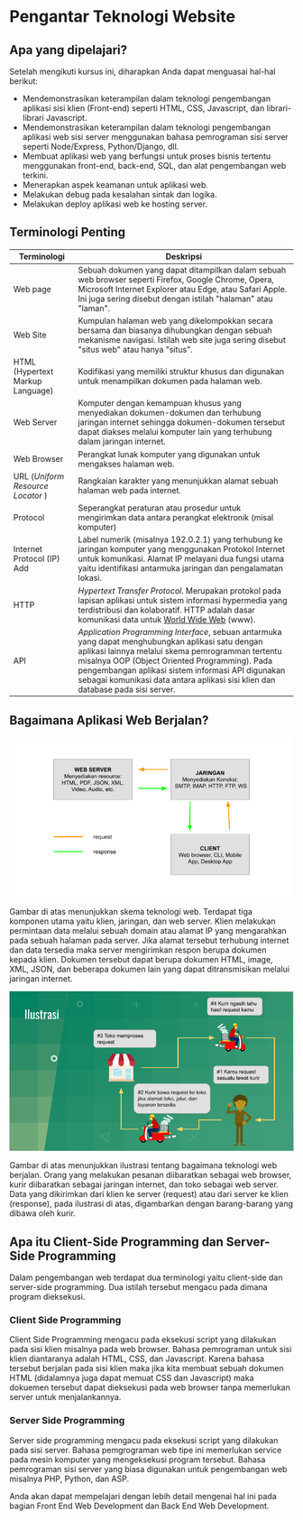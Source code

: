 # Pengantar Teknologi Website



## Apa yang dipelajari?

Setelah mengikuti kursus ini, diharapkan Anda dapat menguasai hal-hal berikut:

- Mendemonstrasikan keterampilan dalam teknologi pengembangan aplikasi sisi klien (Front-end) seperti HTML, CSS, Javascript, dan librari-librari Javascript.
- Mendemonstrasikan keterampilan dalam teknologi pengembangan aplikasi web sisi server menggunakan bahasa pemrograman sisi server seperti Node/Express, Python/Django, dll.
- Membuat aplikasi web yang berfungsi untuk proses bisnis tertentu menggunakan front-end, back-end, SQL, dan alat pengembangan web terkini.
- Menerapkan aspek keamanan untuk aplikasi web.
- Melakukan debug pada kesalahan sintak dan logika.
- Melakukan deploy aplikasi web ke hosting server.

## Terminologi Penting

| Terminologi                       | Deskripsi                                                    |
| --------------------------------- | ------------------------------------------------------------ |
| Web page                          | Sebuah dokumen yang dapat ditampilkan dalam sebuah web browser seperti Firefox, Google Chrome, Opera, Microsoft Internet Explorer atau Edge, atau Safari Apple. Ini juga sering disebut dengan istilah "halaman" atau "laman". |
| Web Site                          | Kumpulan halaman web yang dikelompokkan secara bersama dan biasanya dihubungkan dengan sebuah mekanisme navigasi. Istilah web site juga sering disebut "situs web" atau hanya "situs". |
| HTML (Hypertext Markup Language)  | Kodifikasi yang memiliki struktur khusus dan digunakan untuk menampilkan dokumen pada halaman web. |
| Web Server                        | Komputer dengan kemampuan khusus yang menyediakan dokumen-dokumen dan terhubung jaringan internet sehingga dokumen-dokumen tersebut dapat diakses melalui komputer lain yang terhubung dalam jaringan internet. |
| Web Browser                       | Perangkat lunak komputer yang digunakan untuk mengakses halaman web. |
| URL (*Uniform Resource Locator* ) | Rangkaian karakter yang menunjukkan alamat sebuah halaman web pada internet. |
| Protocol                          | Seperangkat peraturan atau prosedur untuk mengirimkan data antara perangkat elektronik (misal komputer) |
| Internet Protocol (IP) Add        | Label numerik (misalnya 192.0.2.1) yang terhubung ke jaringan komputer yang menggunakan Protokol Internet untuk komunikasi. Alamat IP melayani dua fungsi utama yaitu identifikasi antarmuka jaringan dan pengalamatan lokasi. |
| HTTP                              | *Hypertext Transfer Protocol*. Merupakan protokol pada lapisan aplikasi untuk sistem informasi hypermedia yang terdistribusi dan kolaboratif. HTTP adalah dasar komunikasi data untuk [World Wide Web](https://id.wikipedia.org/wiki/World_Wide_Web) (www). |
| API                               | *Application Programming Interface*, sebuan antarmuka yang dapat menghubungkan aplikasi satu dengan aplikasi lainnya melalui skema pemrogramman tertentu misalnya OOP (Object Oriented Programming). Pada pengembangan aplikasi sistem informasi API digunakan sebagai komunikasi data antara aplikasi sisi klien dan database pada sisi server. |

## Bagaimana Aplikasi Web Berjalan?

![](../tekweb/images/img_0_1.png)

Gambar di atas menunjukkan skema teknologi web. Terdapat tiga komponen utama yaitu klien, jaringan, dan web server. Klien melakukan permintaan data melalui sebuah domain atau alamat IP yang mengarahkan pada sebuah halaman pada server. Jika alamat tersebut terhubung internet dan data tersedia maka server mengirimkan respon berupa dokumen kepada klien. Dokumen tersebut dapat berupa dokumen HTML, image, XML, JSON, dan beberapa dokumen lain yang dapat ditransmisikan melalui jaringan internet.

 ![](../tekweb/images/img_0_2.png)



Gambar di atas menunjukkan ilustrasi tentang bagaimana teknologi web berjalan. Orang yang melakukan pesanan diibaratkan sebagai web browser, kurir diibaratkan sebagai jaringan internet, dan toko sebagai web server. Data yang dikirimkan dari klien ke server (request) atau dari server ke klien (response), pada ilustrasi di atas, digambarkan dengan barang-barang yang dibawa oleh kurir.

## Apa itu Client-Side Programming dan Server-Side Programming

Dalam pengembangan web terdapat dua terminologi yaitu client-side dan server-side programming. Dua istilah tersebut mengacu pada dimana program dieksekusi. 

### Client Side Programming

Client Side Programming mengacu pada eksekusi script yang dilakukan pada sisi klien misalnya pada web browser. Bahasa pemrograman untuk sisi klien diantaranya adalah HTML, CSS, dan Javascript. Karena bahasa tersebut berjalan pada sisi klien maka jika kita membuat sebuah dokumen HTML (didalamnya juga dapat memuat CSS dan Javascript) maka dokuemen tersebut dapat dieksekusi pada web browser tanpa memerlukan server untuk menjalankannya.

### Server Side Programming

Server side programming mengacu pada eksekusi script yang dilakukan pada sisi server. Bahasa pemgrograman web tipe ini memerlukan service pada mesin komputer yang mengeksekusi program tersebut. Bahasa pemrograman sisi server yang biasa digunakan untuk pengembangan web misalnya PHP, Python, dan ASP.

Anda akan dapat mempelajari dengan lebih detail mengenai hal ini pada bagian Front End Web Development dan Back End Web Development.



